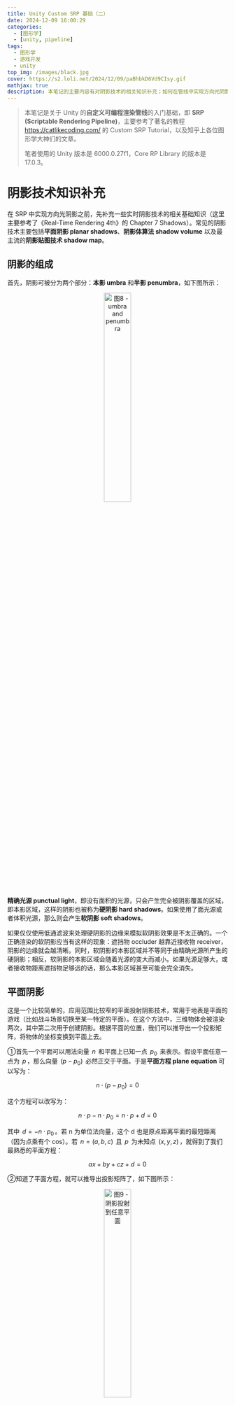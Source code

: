 ```yaml
---
title: Unity Custom SRP 基础（二）
date: 2024-12-09 16:00:29
categories: 
  - [图形学]
  - [unity, pipeline]
tags:
  - 图形学
  - 游戏开发
  - unity
top_img: /images/black.jpg
cover: https://s2.loli.net/2024/12/09/paBhbkD6Vd9CIsy.gif
mathjax: true
description: 本笔记的主要内容有对阴影技术的相关知识补充；如何在管线中实现方向光阴影，特别是级联阴影的实现；如何优化阴影质量，主要包括 Shadow Bias 处理自阴影以及 PCF 实现软阴影。本文不包括 PCSS 的实现。
---
```


> 本笔记是关于 Unity 的**自定义可编程渲染管线**的入门基础，即 **SRP (Scriptable Rendering Pipeline)**，主要参考了著名的教程 https://catlikecoding.com/ 的 Custom SRP Tutorial，以及知乎上各位图形学大神们的文章。  
>    
> 笔者使用的 Unity 版本是 6000.0.27f1，Core RP Library 的版本是 17.0.3。

# 阴影技术知识补充
在 SRP 中实现方向光阴影之前，先补充一些实时阴影技术的相关基础知识（这里主要参考了《Real-Time Rendering 4th》的 Chapter 7 Shadows）。常见的阴影技术主要包括**平面阴影 planar shadows**、**阴影体算法 shadow volume** 以及最主流的**阴影贴图技术 shadow map**。

## 阴影的组成
首先，阴影可被分为两个部分：**本影 umbra** 和**半影 penumbra**，如下图所示：  

<div  align="center">  
<img src="https://s2.loli.net/2024/12/16/zhkS4t928eCTGlY.jpg" width = "35%" height = "35%" alt="图8 - umbra and penumbra"/>
</div>

**精确光源 punctual light**，即没有面积的光源，只会产生完全被阴影覆盖的区域，即本影区域，这样的阴影也被称为**硬阴影 hard shadows**。如果使用了面光源或者体积光源，那么则会产生**软阴影 soft shadows**。

如果仅仅使用低通滤波来处理硬阴影的边缘来模拟软阴影效果是不太正确的。⼀个正确渲染的软阴影应当有这样的现象：遮挡物 occluder 越靠近接收物 receiver，阴影的边缘就会越清晰。同时，软阴影的本影区域并不等同于由精确光源所产生的硬阴影；相反，软阴影的本影区域会随着光源的变大而减小。如果光源足够大，或者接收物距离遮挡物足够远的话，那么本影区域甚⾄可能会完全消失。

## 平面阴影
这是一个比较简单的，应用范围比较窄的平面投射阴影技术，常用于地表是平面的游戏（比如战斗场景切换至某一特定的平面）。在这个方法中，三维物体会被渲染两次，其中第二次用于创建阴影。根据平面的位置，我们可以推导出一个投影矩阵，将物体的坐标变换到平面上去。

①首先一个平面可以用法向量 $\,n\,$ 和平面上已知一点 $\,p_0\,$ 来表示。假设平面任意一点为 $\,p\,$，那么向量 $\,(p - p_0)\,$ 必然正交于平面。于是**平面方程 plane equation** 可以写为：  

$$ n \cdot (p - p_0) = 0 $$

这个方程可以改写为：  

$$ n \cdot p - n \cdot p_0 = n \cdot p + d = 0 $$

其中 $\,d = -n \cdot p_0\,$。若 n 为单位法向量，这个 d 也是原点距离平面的最短距离（因为点乘有个 cos）。若 $\,n = (a, b, c)\,$ 且 $\,p\,$ 为未知点 $\,(x, y, z)\,$，就得到了我们最熟悉的平面方程：  

$$ ax + by + cz + d = 0 $$

②知道了平面方程，就可以推导出投影矩阵了，如下图所示：  

<div  align="center">  
<img src="https://s2.loli.net/2024/12/16/d4i86AsMTcrX2US.png" width = "35%" height = "35%" alt="图9 - 阴影投射到任意平面"/>
</div>

物体的任意一点 v 我们是知道的，那么 p 就等于（推导过程就不放了）：  

$$ p = l - \cfrac {d + n \cdot l} {n \cdot (v - l)}(v - l) $$

而上述方程可以转换为投影矩阵 M，满足 $\,Mv = p\,$：  

$$ M = \begin{bmatrix} n \cdot l + d - l_xn_x & -l_xn_y & -l_xn_z & -l_xd \\ -l_yn_x & n \cdot l + d - l_yn_y & -l_yn_z & -l_yd \\ -l_zn_x & -l_zn_y & n \cdot l + d - l_zn_z & -l_zd \\ -n_x & -n_y & -n_z & n \cdot l \end{bmatrix} $$

③我们只要将这个矩阵应用到要在平面上投射阴影的物体上，然后再将投影后的物体（即阴影）渲染为深色，并且不接收光照即可。

但是在实践中，阴影可能会被渲染到平面的下面去，简单的解决方案则是对投影平面或者阴影进行偏移。另一种方法则是，先绘制投影平面，然后在关闭 z-buffer 的情况下，再去绘制阴影，最后再渲染投射阴影的物体。如果接受阴影的平面是一个有限的矩形，则阴影有可能会绘制到区域外面，此时可能需要通过 stencil buffer 标记出需要接受阴影的部分作为遮罩，这样就可以只让阴影产生在需要产生的平面上。

当然，也可以将阴影渲染到⼀个纹理中，然后再将其应用到平面上，这个纹理其实是⼀种**光照贴图 light map**。对这个纹理使用卷积（即滤波），可以对硬阴影进行模糊来模拟软阴影效果。我们甚至可以在面光源表面上进行采样，将每个采样点作为⼀个精确光源，并各自渲染一张纹理，将所有的这些图像相加并取平均值，便可以生成地面的阴影纹理，这种方法可以用于获取 ground-truth 图像，以便对其他更快算法的质量进行测试对比。

## 阴影体算法
Shadow Volume 这个方法我就大致提一下，其在实际应用中非常少见。它需要利用 stencil buffer 来进行实现。假设从光源沿着模型边缘拉伸至无限远处，在模型下方的部分称为 shadow volume。可以说，位于 shadow volume 内部的物体，在渲染时具有阴影，在 shadow volume 外部的物体，在渲染时没有阴影，如下图：  

<div  align="center">  
<img src="https://s2.loli.net/2024/12/16/1CZi25wOozsSUrx.jpg" width = "40%" height = "40%" alt="图10 - Shadow Volume"/>
</div>

假设从视点观察场景，从视点发出射线到与场景物体相交的过程中，每当射线穿过了 shadow volume 的正面（即面向观察者的一面）时，我们就让计数器加 1；也就是说，每当射线进入阴影区域时，计数器就会增加。每当光线穿过 shadow volume 的背面时，我们便将相同的计数器减 1，这代表了光线从阴影区域中射出。我们会一直持续这个过程，增加或者减少计数器的值，直到光线击中了场景中的物体。此时，如果计数器大于 0，则说明该像素位于阴影中；如果计数器为 0，则说明该像素位于阴影之外。

具体实现方法比较麻烦，需要生成 shadow volume 的几何体，利用两个 pass 分别绘制 shadow volume 几何体的正面和背面，最后再渲染整个场景。就不在这里详细地阐述了，想了解可以查询 z-pass、z-fail 算法。

## 阴影贴图
### 实现原理
这个就是在[《Unity Shader入门精要》读书笔记（三）](https://ybniaobu.github.io/2023/11/22/2023-11-22-UnityShader3/) 的第八章的 Unity 的阴影小节中提到的 Shadow Map 技术，也是之后自定义 SRP 中要实现的方法，那里主要介绍的是如何写 Shader，故介绍得比较简单。Shadow Map 的实现方法里面也提到过，分为两步：  
**①**从光源出发，构造出光源空间，渲染整个场景，将产生阴影的物体的深度写入到 z-buffer 中，就可以得到代表了最靠近光源的物体深度值的**阴影贴图 shadow map**。  
**②**然后在渲染时，我们根据渲染物体的世界坐标，变换到上一阶段的光源空间坐标，得到光源空间深度，再计算出该点在 shadow map 中的 uv 坐标，采样得到深度值并进行比较，如果在光源空间的深度比 shadow map 中的深度要大，就说明该点处在阴影中，否则就说明不在阴影中。

<div  align="center">  
<img src="https://s2.loli.net/2024/12/16/Q6oJmnNrptLfW2k.jpg" width = "50%" height = "50%" alt="图11 - 存储在纹素 a 处深度值大于点 Va 到光源的深度，因此点 Va 会被照亮；点 Vb 相对于光源的深度要大于存储在纹素 b 处的深度值，因此点 Vb 位于阴影中。"/>
</div>

对于聚光灯而言，其有个天然的**光照视锥体 light frustrum**，故使用透视投影渲染阴影贴图，位于视锥体之外的物体都不会被照亮。但对于方向光（平行光）来说，这个光源的视野无限大，要使用正交投影来渲染阴影贴图，我们需要保证其能够看到场景中的所有物体，即光照视锥体至少要包含整个摄像机视锥体。在实践中，对于方向光会有多个不同等级或不同绘制面积的摄像机，以此实现基于距离的阴影等级划分，从而提高阴影的质量，即**级联阴影 cascade shadow maps，CSM**（后面也会介绍）。如果是点光源，为了能保存各个方向的深度值，一般需要使用 cubemap，其核心问题在于避免在每个面的贴图接缝处出现瑕疵。

### Shadow acne
阴影贴图的阴影质量取决于阴影贴图的分辨率以及 zbuffer 的数值精度。在采样阴影贴图时，一个纹素代表着一个小范围区域的深度，从而导致一种交替黑线样式的锯齿问题。这个现象称为**自阴影走样 self-shadow aliasing** 或者**阴影痤疮 shadow acne**，如下图所示：  

<div  align="center">  
<img src="https://s2.loli.net/2024/12/17/efnDVCU5Qo7YjcI.jpg" width = "30%" height = "30%" alt="图12 - shadow acne"/>
</div>

产生这个现象的原因是，阴影贴图受限于分辨率，一定范围内不同的点可能会从阴影贴图采样得到同一个值。比如下图中，每个斜坡代表阴影贴图一个单独的纹理像素。可以看到，一个小范围的特定区域都可能采样得到同一个深度值，而这个特定区域的深度一部分比采样得到的深度大，一部分比采样得到的深度小，从而导致了图片中的条纹样式。

<div  align="center">  
<img src="https://s2.loli.net/2024/12/17/GrFIpwYK4Z7OT6M.png" width = "50%" height = "50%" alt="图13 - shadow acne 的原因"/>
</div>

常见的解决这个问题的方法是**阴影偏移 shadow bias**，又分为**深度偏移 Constant bias/Depth bias**、**斜率偏移 Slope bias/Slope scaled depth bias**、**法线偏移 Normal bias**：  

<div  align="center">  
<img src="https://s2.loli.net/2024/12/17/aCWD5EG27FoyqzT.png" width = "50%" height = "50%" alt="图14 - shadow bias"/>
</div> 

***①Constant bias/Depth bias***  
这个方法就是将阴影贴图的深度添加一个常量（增加深度就是沿着光照方向增加距离），故称为 Constant bias 或 Depth bias。这个方法比较简单，但是仍然可能会在斜平面上产生问题。斜面角度较大，固定的偏移值就越容易产生问题，如下图所示：  

<div  align="center">  
<img src="https://s2.loli.net/2024/12/17/KmPMsCqFYgRB1pH.jpg" width = "55%" height = "55%" alt="图15 - 图中的灰色的竖线代表阴影贴图的像素中心。左图中，如果没有添加偏移，那么蓝色和橙色样本将会被错误地认为处于阴影中，因为与对应的阴影贴图深度相比，它们距离光源更远。中图使用了 Depth bias，但是此时蓝色样本仍然会被认为处于阴影中，因为斜率高需要的偏移量更大。右图中，在构建阴影贴图的时候，会根据斜率，对其偏移量进行修正，即 Slope scaled depth bias。"/>
</div> 

***②Slope bias/Slope scaled depth bias***  
如上所说，表面相对于光源的倾斜角度越大，所需要的偏移量也就越大，所以我们可以将偏移量修正为与光源方向和表面法线之间夹角的正切值 $\,tan \theta\,$（即斜率）成正比，公式如下。但是有个问题就是，当表面和光源呈掠射夹角（90°）时，正切值接近于无限大，故需要为偏移值设置一个最大值。

$$ offset = \cfrac {frustrumSize} {shadowmapSize} * tan(\theta) * Slope\,\,bias $$

frustrumSize 是光源视锥体的大小，其除以 shadowmapSize 就是阴影贴图的一个纹素在世界空间的大小，通常情况下，需要半个纹素的偏移，故可以将 Slope bias 设置为 0.5。

***③Normal bias***  
顾名思义，就是将阴影投射体沿着物体表面的法线偏移，移动的距离与光源方向和表面法线之间夹角的正弦值 $\,sin \theta\,$ 成正比，公式如下。这个操作不仅改变了样本的深度值，还改变了它在阴影贴图上的 uv 值。

$$ offset = \cfrac {frustrumSize} {shadowmapSize} * sin(\theta) * Normal\,\,bias $$

> Unity 的 HDRP 中使用了 Normal bias + Slope scaled depth bias 的设置，UE5 使用了 Constant bias + Slope scaled depth bias。

当然，我们的 bias 值也不能设置得过大，否则会出现的**漏光 light leak** 或者 **Peter Panning** 问题，即物体看起来像是悬浮在表⾯上方一样。

Depth bias 和 Slope scaled depth bias 可以通过硬件实现也可以通过软件实现，比如在 DirectX 中可以在合并输出阶段设置这两个参数以及 DepthBiasClamp（允许的最大深度偏移量），计算过程如下：  

$$ Bias = (float)DepthBias * r + SlopeScaledDepthBias * MaxDepthSlope $$

其中 r 跟深度缓冲区位数有关，比如 24 位，r = 1 / 2^24。

至于 Normal bias 就只能通过软件实现了。添加 bias 可以在生成 shadow map 阶段完成，也可以在阴影计算阶段。生成 shadow map 时，可以在 vertex shader 中通过反向添加 bias 的方式来偏移计算处的 shadow map 深度值，这样在采样阴影时，就无需考虑计算偏移的问题。

### Shadow aliasing
**阴影走样 Shadow aliasing** 泛指阴影贴图中的纹素覆盖大量像素，从而导致的块状阴影问题，如下图所示：  

<div  align="center">  
<img src="https://s2.loli.net/2024/12/17/FkchHlBNsbTE3i8.jpg" width = "30%" height = "30%" alt="图16 - 阴影走样"/>
</div> 

提高阴影贴图的分辨率可以减少块状阴影的出现，但是需要额外的内存开销。其他解决方案有如下一些技术：  

#### 透视变形 perspective warping
这些算法，通过修改光照空间的投影矩阵，试图将光源的采样率与相机的采样率进行更好地匹配，包括透视阴影贴图 perspective shadow map，PSM、梯形阴影贴图 trapezoidal shadow maps，TSM 和光源空间透视阴影贴图 light space perspective shadow map，LiSPSM。这类技术被统称为**透视变形 perspective warping** 方法。这些矩阵扭曲 matrix-warping 算法的一个优点就是，除了对光源的投影矩阵进行修改之外，不需要进行其他额外的工作。

这类方式虽然使用起来简单，但是有很多无法处理的特殊情况，比如观察方向和光照方向完全相同时，这类方式就完全无法发挥作用。而且在摄影机移动时，这种方式非常的不稳定。由于这类方法的应用较少，就不在这里深入讲解相关的原理和实现。

#### 级联阴影 cascade shadow
**级联阴影贴图 cascade shadow maps，CSM** 是目前最常见的提高阴影贴图精度的手段。其实现思想是：将视锥体划分成若干个区域，对于每个划分后的视锥体区域，光源都可以生成一个包裹该区域的视锥体，各自生成一个阴影贴图，并用纹理图集 texture atlas 或纹理数组 texture array 将不同区域的阴影贴图打包成一个较大的纹理对象。

> 随着 **Virtual Texture** 技术的推广，Virtual Shadow Map 技术很有可能是未来的主流方向，建议去额外了解。

<div  align="center">  
<img src="https://s2.loli.net/2024/12/17/SzYQgKfjGr2Edoa.jpg" width = "35%" height = "35%" alt="图17 - CSM"/>
</div> 

在不同的阴影贴图之间划分深度的范围的任务，被称为 **z 划分（z-partitioning）**，其中一种方法是使用对数划分方法，从理论上来说是最佳方案，即满足：  

$$ r = \sqrt[c] {\cfrac{f}{n}} $$

其中 $\,n\,$ 是整个场景视锥体的近裁剪平面，$\,f\,$ 是整个场景视锥体的远裁剪平面；$\,c\,$ 是阴影贴图的数量，$\,r\,$ 是最终生成的比例。比如取 $\,n = 1, f = 1000, c = 3\,$，这样划分出来的三级 CSM 就是 1-10，10-100， 100-1000。但是如果我们这样来划分，最近处 1-10 这个范围的 CSM 划分，物体太少，反而会导致 shadowmap 空间的浪费。因此在实践中，常常会结合对数划分和其他划分手段来使用，或者直接由用户手动设置相应的比例值。

在使用 CSM 时，为了进一步提高算法的效率和质量，可以降低远处 CSM 的更新频率，位于较远处的阴影不需要每帧都进行更新，或者对于静态物体的阴影贴图在帧与帧之间重复使用。比如在原神中，共有八级的 CSM，前四级是每帧都更新的，后四级采用轮流更新的方式，这样相当于每帧更新 5 个等级的 CSM。

#### PCF
对阴影贴图进行简单的扩展就可以获得质量不错的伪软阴影效果，还有抗锯齿的功能。比如**百分比接近滤波 Percentage-Closer Filtering，PCF** 技术，其原理就是在对阴影贴图采样时，检索 4 个最近的样本，先将它们与表面深度进行比较，然后在对比较的结果 0 或 1 进行插值，这种过滤的结果会产生人为的软阴影。

现在的图形 API 都直接提供周围四点采样的加权 PCF 深度测试，比如 DirectX 的 `SampleCmpLevelZero` 且采样器选择 Linear 的过滤器。但是硬件的实现只采样 2 × 2 的像素点，仍然不够解决锯齿问题，此时可以再使用软件的实现将采样点范围扩大并增加采样点的个数，一种常见的解决方案是使用一个预先计算好的**泊松分布 Poisson distribution** 来对区域进行采样。为了使结果进一步平滑，还可以对采样点位置进行旋转，这样每两个相邻的像素点，采样的模式都是不同的，可以有效地平滑半影区域。  

<div  align="center">  
<img src="https://s2.loli.net/2024/12/18/1CrZqidpjaoPYUv.png" width = "50%" height = "50%" alt="图18 - 左图展示了 4 × 4 最近邻采样的 PCF 结果；圆盘中展示的是包含了 12 个点的泊松分布，使用这个分布对阴影贴图进行采样，获得第二张图。在第三张图中，采样模式围绕中心进行逐像素的随机旋转。"/>
</div>

PCF 会有如下几个问题：①自阴影问题（阴影痤疮）和漏光问题（Peter Panning）在 PCF 中会变得更加糟糕，需要手动调整各种偏移量；②由于每个采样区域的宽度保持不变，因此阴影会表现出均匀柔和的外观，即所有阴影区域都具有相同的半影宽度。它在某些情况下是可以接受的，但是在遮挡物和接收物相接触的地方，会表现得不太合理。

#### PCSS
**百分比接近软阴影 percentage-closer soft shadow，PCSS**，是目前比较主流的实时软阴影技术。本质上是 PCF 的扩展，PCF 的阴影区域具有相同的半影宽度，而 PCSS 试图通过计算阴影到遮挡物和光源距离，来决定采样区域的宽度，从而达到可变宽度的软阴影效果，其方程如下：  

$$ w_{Penumbra} = w_{Light} \cfrac {d_r - d_o} {d_o} $$

这个公式其实就是相似三角形，$\,d_r\,$ 是接受物到光源的距离，$\,d_o\,$ 是遮挡物到光源的平均距离，$\,w_{Light}\,$ 是光源的长度，$\,w_{Penumbra}\,$ 是半影的宽度。计算出采样区域的宽度后，根据它来动态调整采样的数量和滤波核的大小。PCSS 本身解决的问题是使用点光源模拟面光源的效果，因为本身点光源只会产生硬阴影，而使用面光源来生成 Shadow Map 存在着诸多困难。因此这里光源的宽度其实取决于渲染时假想的面光源宽度。

#### 过滤阴影贴图
这类方法都是对阴影贴图进行预过滤来得到软阴影效果。常见的有如下几种技术：**方差阴影贴图 variance shadow map，VSM**、**卷积阴影贴图 convolution shadow map，CSM**、**指数阴影贴图 Exponential Shadow Map，ESM**。对这些技术有兴趣可以看看这篇文章： https://developer.download.nvidia.com/presentations/2008/GDC/GDC08_SoftShadowMapping.pdf 。

这些技术的具体实现逻辑就不在这里阐述了。总之，对阴影贴图进行过滤可以被认为是一种廉价形式的 PCF，它只需要很少的样本。与 PCF 一样，这样产生的阴影具有恒定的半影宽度。这些滤波方法还可以与 PCSS 一起使用，从而提供可变宽度的半影效果。

#### Contact shadow
**接触阴影 Contact shadow** 主要是阴影贴图的一个补充，它是一个屏幕空间技术，contact shadow 会 raymarching 采样 depth buffer 一段很小的距离，来补充阴影效果。接触阴影也可以缓解 bias 导致的物体底部漏光问题。

另外一个使用场景是配合视差贴图，使用视差贴图时，阴影贴图没法精确地计算出相应的偏移值，使用 contact shadow 能补充地面的遮挡关系。

### 屏幕空间阴影贴图
屏幕空间阴影的实现是延迟渲染里面阴影的常见实现方法。延迟渲染中的光照计算绝大部分都是在屏幕空间里进行的，同样也包括阴影，实现主要有这么几个步骤：  
①首先得到从当前摄像机处观察到的深度纹理，在延迟渲染里这张深度图本来就有；  
②然后再从光源出发得到从该光源处观察到的深度纹理，也被称为这个光源的阴影贴图；  
③然后在屏幕空间做一次阴影收集计算 Shadows Collector，这次计算会得到一张屏幕空间阴影纹理。这个过程概括来说就是把每一个像素根据它在摄像机深度纹理中的深度值得到世界空间坐标，再把它的坐标从世界空间转换到光源空间中，和光源的阴影贴图里面的深度值对比，如果大于，那么就说明光源无法照到，在阴影内；  
④最后，在正常渲染物体为它计算阴影的时候，只需要按照当前处理的 fragment 在屏幕空间中的位置对屏幕空间阴影图采样就可以了。

# 方向光阴影
这里只实现方向光（平行光）的阴影，点光灯和聚光灯在后面的章节。

## 阴影贴图设置
教程中使用 texture atlas 来实现 cascade shadow（我会在之后自己的实现中会改为 texture array），就是将一张贴图分为多个 tiles，如下图所示（假设 4 个平行光以及 4 级联级阴影）：  

<div  align="center">  
<img src="https://s2.loli.net/2024/12/18/2aSADU1GTNnC9yR.png" width = "35%" height = "35%" alt="图19 - Shadow atlas"/>
</div> 

所以我们要先在 RenderPipelineAsset 中提供相关参数，让我们可以更改阴影贴图的相关设置（阴影质量相关参数在后面的小节里）。这些参数有：最大阴影距离、Shadow atlas 的分辨率、联级阴影的级数以及每级的比例、阴影的淡出、联级阴影的淡出。

``` C#
public enum TextureSize 
{
    _256 = 256, _512 = 512, _1024 = 1024,
    _2048 = 2048, _4096 = 4096, _8192 = 8192
}

[Min(0.0f)] public float maxShadowDistance = 100.0f;
public TextureSize directionalShadowAtlas = TextureSize._1024;
[Range(1, 4)] public int cascadeCount = 4;
[Range(0f, 1f)] public float spiltRatio1 = 0.1f, spiltRatio2 = 0.25f, spiltRatio3 = 0.5f;
[Range(0.001f, 1f)] public float distanceFade = 0.1f;
[Range(0.001f, 1f)] public float cascadeFade = 0.1f;
```

因为方向光是正交投影，理论上可以看到场景内的所有东西，所以我们需要给它个最大阴影距离来确定正交投影矩阵的大小。而联级阴影的级数就是对最大阴影距离的划分来确定各级的正交投影矩阵。阴影的距离淡出和联级阴影淡出是为了防止阴影在最大阴影距离的时候突然消失而感到突兀。

有了最大阴影距离，我们需要将这个参数传递给 `ScriptableCullingParameters`，以便让 `ScriptableRenderContext.Cull()` 执行剔除操作，如下：  

``` C#
if (!camera.TryGetCullingParameters(out ScriptableCullingParameters cullingParameters)) return;
cullingParameters.shadowDistance = Mathf.Min(m_Asset.maxShadowDistance, camera.farClipPlane);
m_Data.cullingResults = m_Data.context.Cull(ref cullingParameters);
```

因为阴影若超过远裁切平面的范围不管怎么样都看不到，故传递进 `maxShadowDistance` 和 `farClipPlane` 的较小值。`ScriptableCullingParameters` 的其他参数建议去官方文档好好看看。

## Cascade Shadow Maps 的实现
### 实现原理
理论上来说，我们要先将摄像头放到方向光源上并计算光源的 view matrix 和 projection matrix，然后在渲染阴影贴图使用光源的 VP 矩阵。渲染完成后，还需要将光源 VP 矩阵传递给 Shader，以便将像素转换至光源空间中，并在阴影贴图采样做对比。但是现在阴影贴图被分为了多个块，采样点需要更改，所以我们需要对光源 VP 矩阵进行修改。

我们可以通过 Unity 的一个黑盒 API `CullingResults.ComputeDirectionalShadowMatricesAndCullingPrimitives()` 计算出来光源的 VP 矩阵，假设它为 $\,m\,$。世界空间像素经过光源空间的 VP 矩阵，得到的是裁切空间的坐标，且 x、y、z 分量范围都是 [-1, 1]，不需要透视除法，因为是正交投影。首先我们要先将裁切空间的坐标，转换至屏幕空间的坐标（阴影贴图的 uv 坐标）以便采样，就是将 x、y、z 值从 [-1, 1] 映射至 [0, 1]，即先乘 0.5 再加上 0.5，本质上就是个缩放加平移矩阵：  

$$ \begin{bmatrix} 1 & 0 & 0 & 0.5 \\ 0 & 1 & 0 & 0.5 \\ 0 & 0 & 1 & 0.5 \\ 0 & 0 & 0 & 1 \end{bmatrix} \begin{bmatrix} 0.5 & 0 & 0 & 0 \\ 0 & 0.5 & 0 & 0 \\ 0 & 0 & 0.5 & 0 \\ 0 & 0 & 0 & 1 \end{bmatrix} \begin{bmatrix} m_{00} & m_{01} & m_{02} & m_{03} \\ m_{10} & m_{11} & m_{12} & m_{13} \\ m_{20} & m_{21} & m_{22} & m_{23} \\ m_{30} & m_{31} & m_{32} & m_{33} \end{bmatrix} = \begin{bmatrix} 0.5m_{00} + 0.5m_{30} & 0.5m_{01} + 0.5m_{31} & 0.5m_{02} + 0.5m_{32} & 0.5m_{03} + 0.5m_{33} \\ 0.5m_{10} + 0.5m_{30} & 0.5m_{11} + 0.5m_{31} & 0.5m_{12} + 0.5m_{32} & 0.5m_{13} + 0.5m_{33} \\ 0.5m_{20} + 0.5m_{30} & 0.5m_{21} + 0.5m_{31} & 0.5m_{22} + 0.5m_{32} & 0.5m_{23} + 0.5m_{33} \\ m_{30} & m_{31} & m_{32} & m_{33} \end{bmatrix} $$  

我们可以弄一个 Utility 的静态类，专门存储这类函数：  

``` C#
public static Matrix4x4 GetWorldToDirLightScreenMatrix(Matrix4x4 vp)
{
    if (SystemInfo.usesReversedZBuffer)
    {
        vp.m20 = -vp.m20;
        vp.m21 = -vp.m21;
        vp.m22 = -vp.m22;
        vp.m23 = -vp.m23;
    }
    
    vp.m00 = 0.5f * (vp.m00 + vp.m30);
    vp.m01 = 0.5f * (vp.m01 + vp.m31);
    vp.m02 = 0.5f * (vp.m02 + vp.m32);
    vp.m03 = 0.5f * (vp.m03 + vp.m33);
    vp.m10 = 0.5f * (vp.m10 + vp.m30);
    vp.m11 = 0.5f * (vp.m11 + vp.m31);
    vp.m12 = 0.5f * (vp.m12 + vp.m32);
    vp.m13 = 0.5f * (vp.m13 + vp.m33);
    vp.m20 = 0.5f * (vp.m20 + vp.m30);
    vp.m21 = 0.5f * (vp.m21 + vp.m31);
    vp.m22 = 0.5f * (vp.m22 + vp.m32);
    vp.m23 = 0.5f * (vp.m23 + vp.m33);
    
    return vp;
}
```

需要注意的是，要判断一下是否开启了 Reversed-Z，若开启了需要翻转一下 vp 矩阵的第三列。接下来就是对阴影贴图进行切分，本质上还是进行了一次缩放和平移，我们只对 x、y 值进行缩放和平移，不能改变 z 值，因为不能改变深度：  

$$ \begin{bmatrix} scale & 0 & 0 & offset \\ 0 & scale & 0 & offset \\ 0 & 0 & 1 & 0\\ 0 & 0 & 0 & 1 \end{bmatrix} \begin{bmatrix} m_{00} & m_{01} & m_{02} & m_{03} \\ m_{10} & m_{11} & m_{12} & m_{13} \\ m_{20} & m_{21} & m_{22} & m_{23} \\ m_{30} & m_{31} & m_{32} & m_{33} \end{bmatrix} = \begin{bmatrix} scale \times m_{00} + offset \times m_{30} & \cdots & \cdots & scale \times m_{03} + offset \times m_{33} \\ scale \times m_{10} + offset \times m_{30} & \cdots & \cdots & scale \times m_{13} + offset \times m_{33} \\ m_{20} & m_{21} & m_{22} & m_{23} \\ m_{30} & m_{31} & m_{32} & m_{33} \end{bmatrix} $$

写成函数如下：  

``` C#
public static Matrix4x4 GetWorldToTiledDirLightScreenMatrix(Matrix4x4 vp, Vector2 offset, float scale = 1.0f)
{
    Matrix4x4 vps = GetWorldToDirLightScreenMatrix(vp);
    
    vps.m00 = vps.m00 * scale + offset.x * vps.m30;
    vps.m01 = vps.m01 * scale + offset.x * vps.m31;
    vps.m02 = vps.m02 * scale + offset.x * vps.m32;
    vps.m03 = vps.m03 * scale + offset.x * vps.m33;
    vps.m10 = vps.m10 * scale + offset.y * vps.m30;
    vps.m11 = vps.m11 * scale + offset.y * vps.m31;
    vps.m12 = vps.m12 * scale + offset.y * vps.m32;
    vps.m13 = vps.m13 * scale + offset.y * vps.m33;
    
    return vps;
}
```

我们可以计算阴影贴图的各个 tile 的变换矩阵后。接下来就是我们如何切分阴影贴图，并传递相关数据给 Shader ，以便采样 Shadow Atlas，毕竟我们要传递多个矩阵。

### CPU 中具体实现
首先要设定需要有多少个方向光能投射阴影，教程里假设最大方向光数量跟最大能投射阴影的方向光数量是一致的，即 4 个方向光都能投射阴影。再加上最多 4 个联级阴影级数，最大一共 16 个 tiles。故我们需要以下额外的参数以便传递给 Shader：  

``` C#
private const int m_MaxCascadeCount = 4;

private static int m_DirLightShadowDataId = Shader.PropertyToID("_DirectionalLightShadowData");
private static int m_DirShadowMapID = Shader.PropertyToID("_DirectionalShadowMap");
private static int m_DirShadowMatricesID = Shader.PropertyToID("_DirectionalShadowMatrices");
private static int m_CascadeCountID = Shader.PropertyToID("_CascadeCount");
private static int m_CascadeCullingSpheresID = Shader.PropertyToID("_CascadeCullingSpheres");
private static int m_ShadowDistanceFadeID = Shader.PropertyToID("_ShadowDistanceFade");

private Vector4[] m_DirLightShadowData = new Vector4[m_MaxDirLightCount];
private Matrix4x4[] m_DirShadowMatrices = new Matrix4x4[m_MaxDirLightCount * m_MaxCascadeCount];
private Vector4[] m_CascadeCullingSpheres = new Vector4[m_MaxCascadeCount];

struct ShadowingDirLight
{
    public int visibleLightIndex;                   
}
private int m_ShadowingDirLightCount;     
private ShadowingDirLight[] m_ShadowingDirLights = new ShadowingDirLight[m_MaxDirLightCount];
```

参数说明：  
①`m_MaxCascadeCount` 即最大级联阴影级数；   
②`_DirectionalLightShadowData` 是个向量数组，记录的是每盏方向光的一些阴影信息，x 记录该盏方向光的阴影强度，y 记录的是它在阴影贴图的 tiles 起始序号，比如说它是第二盏方向光，设定阴影联级级数为 4，那么它的起始位置为 4。zw 暂时没有信息，在阴影质量小节会添加；  
③`_DirectionalShadowMatrices` 就是上面提到的修改过的光源 VP 矩阵，一共最多可能要传递 16 个矩阵，一个 tile 一个矩阵；  
④`_CascadeCount` 指我们在 Asset 设置的阴影联级级数，和最大级联阴影级数不是一个数字，最大永远是 4；  
⑤`_CascadeCullingSpheres` 存放的是每个阴影联级级数的剔除球的中心位置（x、y、z）以及半径（w）。剔除球是 Unity 用来决定每个级数的具体覆盖范围的，也是用来决定采样哪个 tile 的依据，故需要传递至 Shader。之后也会提到；  
⑥`_ShadowDistanceFade` 的 x 存放最大阴影距离的倒数，y 存放 distanceFade 的倒数，z 存放 cascadeFade 的一个方程式结果，w 暂时没有信息；  
⑦`m_ShadowingDirLightCount` 是用来记录有多少方向光投射阴影，在场景中可能有 3 盏方向光，但只有 2 盏投射阴影。而 `ShadowingDirLight` 则是记录每盏投射阴影的方向光的一些信息的，包含它在所有可见光中的序号，方便我们索引到方向光的某些参数。其他信息在阴影质量小节会添加。

***一、首先记录并传递 `_DirectionalLightShadowData`***  
我们可以在方向光章节的 `SetupDirectionalLights()` 函数中做这件事情，上个章节遍历了所有可见光 visibleLights，当可见光为方向光时，记录下来方向光的方向和颜色，然后传递给 Shader。我们同样在遍历可见光的循环内，判断可见光为方向光后，判断可见方向光是否开启了阴影、阴影强度是否不为 0、以及可见光是否能影响到开启了阴影投射的物体。若是，则认为它是投影阴影的方向光 ShadowingDirLight，并记录下它的可见光序号。同时在 m_DirLightShadowData 中，记录它的阴影强度和 tiles 起始序号，如下：  

``` C#
private void SetupDirectionalLights(YRenderPipelineAsset asset, ref PipelinePerFrameData data)
{
    ...
    m_ShadowingDirLightCount = 0;
    for (int i = 0; i < visibleLights.Length; i++)
    {
        ...
        if (visibleLight.lightType == LightType.Directional)
        {
            if (visibleLight.light.shadows != LightShadows.None 
                && visibleLight.light.shadowStrength > 0f
                && data.cullingResults.GetShadowCasterBounds(i, out Bounds outBounds))
            {
                m_ShadowingDirLights[m_ShadowingDirLightCount] = new ShadowingDirLight 
                {
                    visibleLightIndex = i
                };
                
                m_DirLightShadowData[m_DirLightCount] = new Vector2(visibleLight.light.shadowStrength, 
                    asset.cascadeCount * m_ShadowingDirLightCount);
                m_ShadowingDirLightCount++;
            }
            else
            {
                m_DirLightShadowData[m_DirLightCount] = Vector2.zero;
            }
                
            ...
        }
    }
    
    ...
    data.buffer.SetGlobalVectorArray(m_DirLightShadowDataId, m_DirLightShadowData);
}
```

`CullingResults.GetShadowCasterBounds()` API 判断光源是否影响到了开启了阴影投射的物体，它的输出参数返回包含了所有阴影投射的物体的 AABB 包围盒，我们用不到这个参数。`m_DirLightShadowData` 里的数据根据方向光的序号保存的，所以在 Shader 里使用时也要根据方向光的序号获取。当方向光没开启阴影等，`m_DirLightShadowData` 对应的数据都为 0。

***二、创建 Shadow Atlas：`_DirectionalShadowMap`***  
我们要新写一个 `RenderToDirShadowMap` 函数，并在 RenderPipeline 脚本的 `Render()` 方法中调用它。在这个函数中我们要先调用 `CommandBuffer.GetTemporaryRT()` 创建一个临时的 render texture 用于渲染出阴影贴图，然后把它设置为 RenderTarget，设置好后，别忘了 ClearRenderTarget：  

``` C#
private void RenderToDirShadowMap(YRenderPipelineAsset asset, ref PipelinePerFrameData data)
{
    if (m_ShadowingDirLightCount > 0)
    {
        data.buffer.GetTemporaryRT(m_DirShadowMapID, 
            asset.directionalShadowAtlas, asset.directionalShadowAtlas, 
            32, FilterMode.Bilinear, RenderTextureFormat.Shadowmap);
        
        data.buffer.SetRenderTarget(
            new RenderTargetIdentifier(m_DirShadowMapID),
            RenderBufferLoadAction.DontCare, RenderBufferStoreAction.Store
        );
    
        data.buffer.ClearRenderTarget(true, false, Color.clear);
    }
    else
    {
        //这部分可以不要
        data.buffer.GetTemporaryRT(m_DirShadowMapID, 
            1, 1, 32, FilterMode.Bilinear, RenderTextureFormat.Shadowmap);
    }
}
```

上述代码中 `CommandBuffer.GetTemporaryRT()` 传入 shader 参数的 ID 后，会将这个临时的 RT 设置为 ID 对应的 shader 全局变量。参数 32 设置的是深度缓冲的位数（比特），可以设置为 0、16、24、32，我们希望阴影贴图的精度高，所以设置为 32 位。Render Texture 的类型可以设置为 `RenderTextureFormat.Shadowmap` 或者 `RenderTextureFormat.Depth`，两者的区别在于 Unity 认为 shadowmap 类型的 Render Texture 只需要比较，不需要获取深度值，因此以 ShadowMap 类型创建的 RT，其采样器会设置为比较采样器（后面会提到），有些显卡可能不支持比较采样器。而且之后做 PCFF 的时候需要获取深度值，所以我认为使用 `RenderTextureFormat.Depth` 会更好一点。还有就是，临时 RT 虽然会在最终执行完所有 CommandBuffer 自动释放，但是最好还是使用 `CommandBuffer.ReleaseTemporaryRT()` 函数手动释放资源。

如果场景中没有投射阴影的方向光，理论上我们可以不生成阴影贴图，但是这样做会导致 WebGL 2.0 出问题，因为 WebGL 2.0 将纹理和采样器绑定到了一起，如果加载了 Shader 但是少了一张贴图，而默认的贴图和阴影采样器并不兼容，所以就会产生错误。为了避免错误，可以设置一个 1 × 1 的阴影贴图。如果不需要支持 WebGL 2.0 可以直接去掉这段代码。

`CommandBuffer.SetRenderTarget()` 中的参数 `RenderBufferLoadAction` 设置的是当 RenderTarget 加载时候的行为，可以选择 Load、Clear、DontCare，我们不在乎 RenderTarget 的初始状态，因为我们之后会立即 ClearRenderTarget，故选择 `RenderBufferLoadAction.DontCare`；而参数 `RenderBufferStoreAction` 因为我们需要保留阴影信息，所以选择 `RenderBufferStoreAction.Store`。至于 `CommandBuffer.ClearRenderTarget()` 清除深度缓冲即可。

***三、渲染至 Shadow Atlas***  
设置好 Render Target 后，我们要创建并提交绘制指令，因为要对多个方向光的每个 cascade 进行绘制，可以通过一个循环来遍历所有投影阴影的方向光进行多次绘制，如下：  

``` C#
data.buffer.ClearRenderTarget(true, false, Color.clear);
                
for (int i = 0; i < m_ShadowingDirLightCount; i++) 
{
    RenderToDirShadowMapTile(asset,ref data, i);
}
```

在 `RenderToDirShadowMapTile()` 这个函数中，我们首先要创建一个 `ShadowDrawingSettings` 的结构体，以便在后面传递给 `ScriptableRenderContext.CreateShadowRendererList()` 方法，之后再利用一个循环遍历设定的阴影联级级数，调用 `CullingResults.ComputeDirectionalShadowMatricesAndCullingPrimitives()` 对每个级数计算对应的光照空间下的 VP 矩阵以及阴影联级对视锥体的一个划分数据 `ShadowSplitData`。之后就是计算并设置绘制区域，传递给 Shader 数据，将计算出来的 VP 矩阵设置好后调用渲染指令 `DrawRendererList`，代码如下：  

``` C#
private void RenderToDirShadowMapTile(YRenderPipelineAsset asset, ref PipelinePerFrameData data, int shadowingDirLightIndex)
{
    ShadowingDirLight shadowingDirLight = m_ShadowingDirLights[shadowingDirLightIndex];
    ShadowDrawingSettings shadowDrawingSettings = 
        new ShadowDrawingSettings(data.cullingResults, shadowingDirLight.visibleLightIndex);
    
    int tilesCount = asset.cascadeCount * m_ShadowingDirLightCount;
    int split = tilesCount <= 1 ? 1 : tilesCount <= 4 ? 2 : 4;
    int tileSize = asset.directionalShadowAtlas / split;
    int cascadeCount = asset.cascadeCount;
    Vector3 ratios = asset.SpiltRatios;
    
    for (int i = 0; i < cascadeCount; i++)
    {
        data.cullingResults.ComputeDirectionalShadowMatricesAndCullingPrimitives(
            shadowingDirLight.visibleLightIndex, i, cascadeCount, ratios, tileSize, 0f,
            out Matrix4x4 viewMatrix, out Matrix4x4 projectionMatrix, out ShadowSplitData splitData);
        shadowDrawingSettings.splitData = splitData;

        if (shadowingDirLightIndex == 0)
        {
            Vector4 cullingSphere = splitData.cullingSphere;
            cullingSphere.w *= cullingSphere.w;
            m_CascadeCullingSpheres[i] = cullingSphere;
        }
        
        int tileIndex = shadowingDirLightIndex * cascadeCount + i;
        Vector2 tileOffset = new Vector2(tileIndex % split, tileIndex / split);
        data.buffer.SetViewport(new Rect(
            tileOffset.x * tileSize, tileOffset.y * tileSize, tileSize, tileSize
        ));

        m_DirShadowMatrices[tileIndex] = ShadowUtility.GetWorldToTiledDirLightScreenMatrix(
            projectionMatrix * viewMatrix, tileOffset / split, 1.0f / split);
        
        data.buffer.SetViewProjectionMatrices(viewMatrix, projectionMatrix);
        RendererList shadowRendererList = data.context.CreateShadowRendererList(ref shadowDrawingSettings);
        data.buffer.DrawRendererList(shadowRendererList);
    }
}
```

①`ShadowDrawingSettings` 描述了使用哪个阴影划分的数据或者设置（splitData）来渲染哪个投射阴影的方向光（visibleLightIndex）。`splitData` 在遍历阴影联级的循环中赋值。这个 `ShadowDrawingSettings.splitData` API 在 Unity 6 中已经被废弃了，虽然仍然可以使用，但 Unity 6 中建议使用 `ScriptableRenderContext.CullShadowCasters()`，之所以换 API 是因为上面的代码阴影剔除（划分）和阴影绘制的工作是在一起的，而新 API 将这两个工作分开进行了。我会在之后自己的实现中修改这部分代码；  
②`tilesCount` 就是 Shadow Atlas 中 tiles 的总数，根据 tiles 的总数判断需要将 Shadow Atlas 划分几次，即 `split`。然后计算出每个 tile 的分辨率 `tileSize`；  
③`CullingResults.ComputeDirectionalShadowMatricesAndCullingPrimitives()` 的主要工作就是对视锥体进行划分，因为方向光是正交投影，它使用多个级数的正交投影的裁切空间立方体对视锥体进行划分，并返回指定级数的裁切空间立方体的相关数据，比如 VP 矩阵，和阴影划分数据 `ShadowSplitData`。这个函数需要的参数我就不详细说明了，具体查看官方文档；  
④我们在 Shader 中通过 `ShadowSplitData` 中的 `cullingSphere` 数据来判断具体采样 Shadow Atlas 的哪个 tile。利用像素点距离球心的距离，跟 cullingSphere.w 球的半径做比较，所以在这里将球的半径平方处理，以减少 Shader 中开平方的性能消耗。`cullingSphere` 就是包含在不同级联阴影级数的裁切空间立方体内的球体，主要目的就是让我们区分采样的范围，如下图；  

<div  align="center">  
<img src="https://s2.loli.net/2024/12/25/8DBFRQ2VIP7AXYJ.png" width = "30%" height = "30%" alt="图20 - Shadow Culling/Split Sphere"/>
</div> 

⑤接下来就是通过 `CommandBuffer.SetViewport()` 来设置每个 tile 在 Shadow Atlas 上的具体渲染区域，`tileIndex` 是每个 tile 的序号，通过序号可以算出每个 tile 的偏移位置，即 `tileOffset`；  
⑥`m_DirShadowMatrices` 就是在实现原理中所说的对矩阵的平移和缩放，调用我们自己写的方法即可；  
⑦最后就是设置渲染矩阵，创建 shadowRendererList 并渲染。这样子经过多次投射阴影方向光的多次 tile 的绘制，就能绘制出整张 Shadow Atlas 了。

渲染指令都处理完毕后，要在 `RenderToDirShadowMap` 函数的最后，传递数据给 Shader:  

``` C#
data.buffer.SetGlobalInt(m_CascadeCountID, asset.cascadeCount);
data.buffer.SetGlobalVectorArray(m_CascadeCullingSpheresID, m_CascadeCullingSpheres);
data.buffer.SetGlobalMatrixArray(m_DirShadowMatricesID, m_DirShadowMatrices);
```

### GPU 中具体实现
***一、ShadowCaster Pass***  
因为 `DrawRendererList(shadowRendererList)` 只会将拥有 ShadowCaster Pass 的物体渲染进阴影贴图，所以我们需要定义这个 pass。在这个 pass 中只需要将深度信息渲染进阴影贴图，所以只需要在顶点着色器做坐标变换即可。像素着色器不用返回任何东西，因为我们不用输出颜色，所以也不需要 SV_TARGET 语义。一个最简单的 ShadowCaster Pass 如下：  

``` C
#ifndef YPIPELINE_SHADOW_CASTER_PASS_INCLUDED
#define YPIPELINE_SHADOW_CASTER_PASS_INCLUDED

#include "../ShaderLibrary/Core/YPipelineCore.hlsl"

struct Attributes 
{
    float4 positionOS   : POSITION;
};

struct Varyings
{
    float4 positionHCS  : SV_POSITION;
};

Varyings ShadowCasterVert(Attributes IN)
{
    Varyings OUT;
    OUT.positionHCS = TransformObjectToHClip(IN.positionOS.xyz);
    return OUT;
}

void ShadowCasterFrag(Varyings input)
{
    
}

#endif
```

同时在 Shader 中要设置其 light mode 为 ShadowCaster：

    Pass
    {
        Tags { "LightMode" = "ShadowCaster" }

        ColorMask 0

        HLSLPROGRAM
        #pragma target 3.5
        
        #pragma vertex ShadowCasterVert
        #pragma fragment ShadowCasterFrag
        
        #include "../ShaderPass/ShadowCasterPass.hlsl"
        ENDHLSL
    }


***二、Shadow sampling***  
我们在 ShaderLibrary 中创建一个 ShadowsLibrary.hlsl 的文件，用于存放采样阴影贴图、计算阴影衰减等函数，方便我们在计算光照时使用。首先我们得在 YPipelineInput.hlsl 中定义几个变量和 CPU 传入的参数匹配：  

    define MAX_CASCADE_COUNT 4

    TEXTURE2D_SHADOW(_DirectionalShadowMap);
    SAMPLER_CMP(sampler_linear_clamp_compare_DirectionalShadowMap);

    CBUFFER_START(Shadows)
        float4 _DirectionalLightShadowData[MAX_DIRECTIONAL_LIGHT_COUNT];
        float4 _CascadeCullingSpheres[MAX_CASCADE_COUNT];
        float4x4 _DirectionalShadowMatrices[MAX_DIRECTIONAL_LIGHT_COUNT * MAX_CASCADE_COUNT];
        float4 _ShadowDistanceFade;
        int _CascadeCount;
    CBUFFER_END

CBuffer 中的参数之前都有提到过就不重复说明了。这里定义了一张阴影贴图和对应的比较采样器，`TEXTURE2D_SHADOW` 宏在大部分平台上都是 Texture2D，`SAMPLER_CMP` 则是创建 `SamplerComparisonState` 采样器的宏，比较采样器则是用于比较采样，即 `SampleCmp` 或 `SampleCmpLevelZero` 。这两个方法将采样一块纹素区域，对于每个纹素，将其采样出来的深度值与给定比较值进行比较，返回 0 或者 1，最后将这些纹素的每个 0 或 1 结果通过设定的纹理过滤模式混合在一起返回给着色器。比如我们设定的 linear，就是检索 4 个最近的样本进行插值混合，之前的阴影技术知识补充的 PCF 中也有提到过。

接下来在 ShadowsLibrary.hlsl 定义几个函数，首先是坐标变换函数，根据所在 tile 的序号将世界坐标转换到指定 tile 的阴影贴图坐标：  

    float3 TransformWorldToTiledShadowCoord(float3 positionWS, int tileIndex)
    {
        float3 positionTSS = mul(_DirectionalShadowMatrices[tileIndex], float4(positionWS, 1.0)).xyz;
        return positionTSS;
    }

拿到 Tiled Shadow Space（TSS）的坐标后就可以采样阴影贴图了，使用宏 `SAMPLE_TEXTURE2D_SHADOW`，它在大部分平台中等价于 `_DirectionalShadowMap.SampleCmpLevelZero(sampler, positionTSS.xy, positionTSS.z)`，即拿 positionTSS.xy 采样阴影贴图得到深度值，跟计算出来的光源空间的深度值 positionTSS.z 做比较，返回 0 或者 1。函数如下：  

> directX 中可以对 SamplerComparisonState 设置比较函数，通常设置为 LESS_EQUAL，即第三个参数 <= 采样值时返回 1。Unity 的默认情况下也是如此，即 positionTSS.z 小于等于采样阴影贴图得到的深度值时返回 1，即没有阴影，此时 shadowAttenuation 应为 1.0，即没有衰减。

    float SampleShadowMap(float3 positionTSS)
    {
        float shadowAttenuation = SAMPLE_TEXTURE2D_SHADOW(_DirectionalShadowMap, sampler_linear_clamp_compare_DirectionalShadowMap, positionTSS);
        return shadowAttenuation;
    }

然后就是计算 tileIndex 了，首先方向光在阴影贴图的 tiles 的起始序号是由 `_DirectionalLightShadowData.y` 传递进来的，所以我们只需要根据传递进来的 `_CascadeCullingSpheres` 去判断像素所在的 CascadeIndex，这样就可以得到 tileIndex 了，从而采样出阴影值，代码如下：  

    float ComputeCascadeIndex(float3 positionWS)
    {
        float3 vector0 = positionWS - _CascadeCullingSpheres[0].xyz;
        float3 vector1 = positionWS - _CascadeCullingSpheres[1].xyz;
        float3 vector2 = positionWS - _CascadeCullingSpheres[2].xyz;
        float3 vector3 = positionWS - _CascadeCullingSpheres[3].xyz;
        float4 distanceSquare = float4(dot(vector0, vector0), dot(vector1, vector1), dot(vector2, vector2), dot(vector3, vector3));
        float4 radiusSquare = float4(_CascadeCullingSpheres[0].w, _CascadeCullingSpheres[1].w, _CascadeCullingSpheres[2].w, _CascadeCullingSpheres[3].w);
        
        float4 indexes = float4(distanceSquare < radiusSquare);
        indexes.yzw = saturate(indexes.yzw - indexes.xyz);
        return 4.0 - dot(indexes, float4(4, 3, 2, 1));
    }

catlikecoding 教程中是用 for 循环来计算 CascadeIndex 的，我觉得不太好，所以看了看 URP 的阴影实现，就发现了上述不需要 for 循环的计算方式。首先计算像素世界坐标和原点的距离，跟球半径做比较。比如距离比第一个球半径长，比第二个球半径短，那么 indexes 就是 [0, 1, 1, 1]，而我们要获取的 CascadeIndex 应该是 1，即第二个球。使用的方法就是错位相减 [0, 1, 1, 1] - [0, 0, 1, 1] = [0, 1, 0, 0]。那么为什么最后 return 的时候计算 CascadeIndex，不直接 [0, 1, 0, 0] 和 float4(0, 1, 2, 3) 点乘，这样不是可以直接算出 1 吗？是因为若距离比所有球半径大的话，错位相减得到的是 [0, 0, 0, 0]，这样和 float4(0, 1, 2, 3) 点乘算出 0，就会采样到第一个球内了。

得到 CascadeIndex 就可以计算阴影值了，使用传递进来的阴影强度 `_DirectionalLightShadowData.x` 对采样值做插值，如下：  

    float GetDirShadowFalloff(int dirLightIndex, float3 positionWS)
    {
        float shadowStrength = _DirectionalLightShadowData[dirLightIndex].x;

        float cascadeIndex = ComputeCascadeIndex(positionWS);
        float tileIndex = _DirectionalLightShadowData[dirLightIndex].y + cascadeIndex;
        float3 positionTSS = TransformWorldToTiledShadowCoord(positionWS, tileIndex);
        float shadowAttenuation = SampleShadowMap(positionTSS);
        
        return lerp(1.0, shadowAttenuation, shadowStrength);
    }

计算好了，将阴影值结果乘在计算灯光 Irradiance 的函数中，就可以得到如下的阴影：  

<div  align="center">  
<img src="https://s2.loli.net/2024/12/25/DLSjfiwuapI2kQd.png" width = "35%" height = "35%" alt="图21 - 单个方向光的阴影效果"/>
</div> 

可以看到阴影质量非常差，自阴影和阴影走样同时存在，这在接下来的阴影质量小节中解决。最远处的黑色区域，是因为超过了级联阴影最大级数，计算出来的 CascadeIndex 为 4，导致采样超出范围，在下面解决。

### Shadow Fade
***一、剔除超出级联阴影范围区域***  
当像素点距离超过所有的级联阴影的 culling sphere 时，此时 CascadeIndex 计算出来为 4，这样在计算阴影坐标时会得到一个错误的矩阵。为了避免这个问题，可以使用 `step()` 函数，让 `cascadeIndex` 和传入的设定的级联阴影级数 `_CascadeCount` 比较：  

    float GetDirShadowFalloff(int dirLightIndex, float3 positionWS)
    {
        float cascadeIndex = ComputeCascadeIndex(positionWS);
        float shadowStrength = _DirectionalLightShadowData[dirLightIndex].x;
        shadowStrength *= 1 - step(_CascadeCount, cascadeIndex);
        ···
    }

`step(a, b)` 是 a <= b 时为 1，当 _CascadeCount <= cascadeIndex 时，让阴影强度为 0，这样黑色区域就会被剔除。

***二、Distance Fade***  
当在级联阴影最大级数的 culling sphere 边缘时，有时候阴影会瞬间消失，即使在最后一级的 culling sphere 内部。这是因为最后一级的 culling sphere 会有一小部分超出我们设定的最大阴影距离 `maxShadowDistance`。我们可以通过计算像素深度和最大阴影距离做比较，超过最大阴影距离则让阴影强度为 0，效果如下图：  

<div  align="center">  
<img src="https://s2.loli.net/2024/12/25/cEGMwpFDUAv4Iha.png" width = "45%" height = "45%" alt="图22 - 裁切超出最大阴影距离部分的 culling sphere"/>
</div> 

可以看到超出最大阴影距离的部分还是很大的，整体效果看起来也比较突兀。所以我们需要一个渐变效果，取名为 Distance Fade，若最大阴影距离为 m，像素深度为 d，Distance Fade 为 f，则渐变阴影强度为：  

$$ \cfrac {1 - \cfrac {d} {m}} {f} $$

即当深度超过 (1 - f)m 时，开始线性衰减。如果不想要线性可以加个平方什么的。我们通过 `_ShadowDistanceFade` 传递 maxShadowDistance 和 distanceFade 值，如下：  

``` C#
data.buffer.SetGlobalVector(m_ShadowDistanceFadeID, new Vector4(1.0f / asset.maxShadowDistance, 1.0f / asset.distanceFade));
```

再在 ShadowsLibrary.hlsl 中的 `GetDirShadowFalloff` 计算渐变阴影强度：  

    float GetDirShadowFalloff(int dirLightIndex, float3 positionWS)
    {
        ...
        float depth = -TransformWorldToView(positionWS).z;
        float distanceFade = saturate((1 - depth * _ShadowDistanceFade.x) * _ShadowDistanceFade.y);
        shadowStrength *= distanceFade;
        ...
    }

<div  align="center">  
<img src="https://s2.loli.net/2024/12/25/mlbOVzrGWfM4pS1.png" width = "45%" height = "45%" alt="图23 - Distance Fade 效果"/>
</div> 

***三、Cascade Fade***  
最后一级的 culling sphere 的边缘也比较硬，也可以软化渐变一下，方法和上面是一样的，只不过这次是距离最后一级 culling sphere 球心和半径做比值来计算，如下：  

``` C#
data.buffer.SetGlobalVector(m_ShadowDistanceFadeID, new Vector4(1.0f / asset.maxShadowDistance, 1.0f / asset.distanceFade, 1.0f / asset.cascadeFade));
```

    float GetDirShadowFalloff(int dirLightIndex, float3 positionWS)
    {
        ...
        float isInLastSphere = cascadeIndex == _CascadeCount - 1;
        float3 distanceVector = positionWS - _CascadeCullingSpheres[_CascadeCount - 1].xyz;
        float distanceSquare = dot(distanceVector, distanceVector);
        float cascadeFade = saturate((1 - distanceSquare * 1.0f / _CascadeCullingSpheres[_CascadeCount - 1].w) * _ShadowDistanceFade.z);
        shadowStrength *= lerp(1, cascadeFade, isInLastSphere);
        ...
    }

<div  align="center">  
<img src="https://s2.loli.net/2024/12/25/SGCBEWrmHNXpaZy.png" width = "40%" height = "40%" alt="图24 - Cascade Fade 效果"/>
</div> 

## 阴影质量
### 处理 Shadow acne
#### Depth and Slope Bias
之前在阴影技术知识补充有提到过，Depth and Slope Bias 可以通过硬件实现也可以通过软件实现，软件实现又分为在绘制 Shadow Map 时实现和采样 Shadow Map 时实现。

***一、硬件实现***  
Unity 提供了 `CommandBuffer.SetGlobalDepthBias(float bias, float slopeBias)` API 在硬件实现这两个 bias，在教程中，也是直接使用了这个 API，在绘制阴影贴图前调用，绘制阴影贴图后设置回 0 如下：  

``` C#
...
data.buffer.SetGlobalDepthBias(asset.depthBias * 10000, asset.slopeScaledDepthBias);
RenderToDirShadowMap(asset, ref data);
data.buffer.SetGlobalDepthBias(0, 0f); 
...
```

Depth Bias 会被乘以一个非常小的值，所以额外乘了 10000，具体效果如下：  

<div  align="center">  
<img src="https://s2.loli.net/2024/12/26/cGKPr5a9OUvYmEk.png" width = "40%" height = "40%" alt="图25 - SetGlobalDepthBias API 实现的 Depth and Slope Bias 效果"/>
</div>

我将 depthBias 和 slopeScaledDepthBias 分别设置为 2，可以看到 shadow acne 没了，但立方体的阴影已经略微有 Peter Panning 问题了，但是圆柱体上方仍然存在些许的 shadow acne。继续加大这两个 bias 会使 Peter Panning 问题更加严重，仅靠这两个 bias 取得的效果不是很令人满意，最好还是同时实现 Normal Bias。

***二、软件实现***  
**①**Unity URP 中的实现就是在绘制 Shadow Map 时进行偏移，URP 在 ShadowCasterPass 中在顶点着色器对世界空间顶点使用了 `ApplyShadowBias()` 函数。该函数在 URP 的 Shadows.hlsl 中定义，如下：  

    float3 ApplyShadowBias(float3 positionWS, float3 normalWS, float3 lightDirection)
    {
        float invNdotL = 1.0 - saturate(dot(lightDirection, normalWS));
        float scale = invNdotL * _ShadowBias.y;

        // normal bias is negative since we want to apply an inset normal offset
        positionWS = lightDirection * _ShadowBias.xxx + positionWS;
        positionWS = normalWS * scale.xxx + positionWS;
        return positionWS;
    }

URP 支持 Depth Bias 和 Normal Bias，`_ShadowBias.x` 传递进来的就是 Depth Bias，`_ShadowBias.y` 传递进来的是 Normal Bias。并且 Normal Bias 是通过 $\,1 - cos\theta\,$ 实现的，而不是 $\,sin\theta\,$ ，我感觉应该是为了节省开平方的性能消耗。我大致查阅了一下开平方的问题，可以说对于现代 GPU 来说，开平方的性能消耗已经很低了（倒数平方根只需要一个指令），无需担心性能问题。

在绘制 Shadow Map 时进行偏移有个不方便的点在于，我们需要在绘制阴影贴图时知道光照方向，需要将其传递至 ShadowCasterPass，我们无法使用每帧传递进来的方向光方向数组，因为在采样阴影贴图的计算中，我们是遍历所有的方向光方向数组进行计算的。而在 ShadowCasterPass 中无法知道绘制阴影贴图时具体是哪一个光源，所以需要每次绘制阴影贴图时（每帧多次），额外传递数据让 ShadowCasterPass 辨别是那盏灯、是什么灯在绘制阴影贴图，才能计算光照方向。在 URP 中，传递的是 `_LightDirection` 、 `_LightPosition`，分别是方向光方向和 Punctual Light 的位置，用于计算光照方向；以及关键字 `_CASTING_PUNCTUAL_LIGHT_SHADOW` 用于判断什么类型的灯。

> 我发现网上不同资料对于 Punctual Light 的定义不同，有些资料中 Punctual Light 包含 Directional Light，有些则不包含。我博客中不同的文章的 Punctual Light 的定义范围也是不同的，要根据上下文判断一下包不包含 Directional Light。

**②**在阴影采样时偏移就相对容易一点，我们可以在计算阴影空间坐标时，对 positionWS 进行偏移，从而改变物体在光源空间的深度值。首先传递参数 depthBias 、slopeScaledDepthBias，以及阴影贴图的 tile 的分辨率（tileSize），用于计算阴影贴图的 texel 的大小：  

``` C#
data.buffer.SetGlobalVector(m_CascadeParamsID, new Vector4(asset.cascadeCount, tileSize));
data.buffer.SetGlobalVector(m_ShadowBiasID, new Vector4(asset.depthBias, asset.slopeScaledDepthBias));
```

> Unity 的灯光有个 bias 和 normal bias 属性，但是我没有使用。而是在 asset 中添加了全局设置。

同时在 ShadowsLibrary.hlsl 文件中新增 `ApplyShadowBias()` 函数，通过 Culling Sphere 的直径来获取光源视锥体的大小，从而计算出阴影贴图的一个 texel 在世界空间中的大小，对偏移量进行修正。depthBias 和 slopeScaledDepthBias 都是沿着光照方向的偏移，故乘以 L，注意 L 是指向光源的方向，故会让物体接近光源，从而消除自阴影现象，所以最后是对世界坐标做加法。至于为什么是 $\,tan\theta\,$，画张图一目了然，在这里就不说明了：  

> 光源视锥体的大小也可以通过计算出来的光源投影矩阵的 m00 或 m11 判断出来，觉得 Culling Sphere 的直径不太精确的话可以使用光源投影矩阵的值进行传递。

    float3 ApplyShadowBias(float3 positionWS, float cascadeIndex, float3 normalWS, float3 L) //normalWS must be normalized
    {
        float cosTheta = saturate(dot(normalWS, L));
        float sinTheta = sqrt(1.0 - cosTheta * cosTheta);
        float tanTheta = clamp(sinTheta / cosTheta, 0.0, 50.0); // maxBias
        float texelSize = sqrt(_CascadeCullingSpheres[cascadeIndex].w) * 2 / _CascadeParams.y;

        float3 depthBias = texelSize * _ShadowBias.x * L;
        float3 scaledDepthBias = texelSize * tanTheta * _ShadowBias.y * L;
        
        return positionWS + depthBias + scaledDepthBias;
    }

最后在计算阴影空间坐标时进行偏移：  

    float GetDirShadowFalloff(int dirLightIndex, float3 positionWS, float3 normalWS, float3 L)
    {
        ...
        float3 positionTSS = TransformWorldToTiledShadowCoord(ApplyShadowBias(positionWS, cascadeIndex, normalWS, L), tileIndex);
        ...
    }

不知道为什么，这样子实现 depthBias 和 slopeScaledDepthBias 效果也比 `CommandBuffer.SetGlobalDepthBias(float bias, float slopeBias)` 的硬件实现效果好，如下图：  

<div  align="center">  
<img src="https://s2.loli.net/2024/12/30/DO1UIcZLsGdnPb5.png" width = "40%" height = "40%" alt="图26 - 采样阴影贴图实现的 Depth and Slope Bias 效果"/>
</div>

可以看到已经消除了所有的 shadow acne，但是 Peter Panning 问题比硬件的实现要小很多。

#### Normal Bias
实现 Normal Bias 方法跟上面的软件实现其实是一样。只不过 Normal Bias 是沿着物体法线方向偏移，而不是光照方向。这里有一个注意点就是，法线贴图会对物体法线进行修改，那么 Normal Bias 应该沿着物体原始法线进行偏移还是沿着法线贴图的法线偏移？我认为从理论上来说，物体原始法线更好，因为本质上 Shadow acne 的产生原因是因为物体表面的真实方向和光照方向（阴影贴图）存在一个角度，如果使用了虚假的法线贴图修改过的法线，会让斜率相关的 Bias 的效果略微下降，因为修改了角度。虽然在实际操作中，这点影响其实不大，甚至使用法线贴图的法线会让使用斜率相关的 Bias 遗留下来的 Shadow acne 变得更漂亮（笑），从而让人感受不到 Shadow acne 的存在，所以我认为这两种选择都可以。我最后决定还是使用物体原始法线，这也是为什么我上面的 `ApplyShadowBias()` 函数的参数中，法线方向写的是 normalWS，而不是 N，N 是法线贴图修改过的法线。

之前在阴影技术知识补充中提到 Normal Bias 要乘以 $\,sin\theta\,$，乘以 $\,sin\theta\,$ 本质是就是用斜率修正沿法线的偏移量，所以我将 Normal Bias 也分为了 normalBias 和 slopeScaledNormalBias，一个固定偏移值，一个是斜率修正偏移值：  

``` C#
data.buffer.SetGlobalVector(m_ShadowBiasID, new Vector4(asset.depthBias, asset.slopeScaledDepthBias, asset.normalBias, asset.slopeScaledNormalBias));
```

    float3 ApplyShadowBias(float3 positionWS, float cascadeIndex, float3 normalWS, float3 L) //normalWS must be normalized
    {
        ...
        float3 normalBias = texelSize * _ShadowBias.z * normalWS;
        float3 scaledNormalBias = texelSize * sinTheta * _ShadowBias.w * normalWS;
        
        return positionWS + depthBias + scaledDepthBias + normalBias + scaledNormalBias;
    }

<div  align="center">  
<img src="https://s2.loli.net/2024/12/30/5KCV761Gba3TYMQ.png" width = "40%" height = "40%" alt="图27 - 采样阴影贴图实现的 Normal Bias 效果"/>
</div>

仔细看，Peter Panning 问题比 depthBias 和 slopeScaledDepthBias 的实现还要更完美一些。

### 处理 Shadow pancaking
Shadow pancaking 是指当物体超出了光源视锥体的范围从而导致阴影被裁切的现象。我们知道光源视锥体会尽可能地紧贴着包围着摄像机视锥体，从而增加阴影精度以及渲染效率，所以当物体超过了摄像机视锥体以及光源视锥体的范围，会被裁切掉，具体表现如下：  

<div  align="center">  
<img src="https://s2.loli.net/2024/12/30/jD3JSXEbcm8dWCH.png" width = "25%" height = "25%" alt="图28 - Shadow Pancaking 现象"/>
</div>

解决方法就是在 ShadowCasterPass 里的顶点着色器中改变裁切空间中的深度值，以防止被裁切。当顶点深度超出了光源的近裁切平面，将其设置为近裁切平面的深度。`UNITY_REVERSED_Z` 和 `UNITY_NEAR_CLIP_VALUE` 都是定义在 core library 的 API 相关文件中的宏，用于判断不同 API 是否会反转深度，主要是 DirectX 会反转深度：  

    Varyings ShadowCasterVert(Attributes IN)
    {
        Varyings OUT;
        OUT.positionHCS = TransformObjectToHClip(IN.positionOS.xyz);

        #if UNITY_REVERSED_Z
        OUT.positionHCS.z = min(OUT.positionHCS.z, OUT.positionHCS.w * UNITY_NEAR_CLIP_VALUE);
        #else
        OUT.positionHCS.z = max(OUT.positionHCS.z, OUT.positionHCS.w * UNITY_NEAR_CLIP_VALUE);
        #endif
        
        return OUT;
    }

但是这样做又会导致一个新的问题，就是超长物体的阴影变形问题，如下图：  

<div  align="center">  
<img src="https://s2.loli.net/2024/12/30/5KCUa79ngDsGfMA.png" width = "70%" height = "70%" alt="图29 - 超长物体的阴影变形"/>
</div>

看阴影贴图第二个 tile，可以明显看到长方体的一部分深度在平面上面，一部分在平面下面。产生这种现象的原因是，被光源视锥体裁切的顶点的深度值被设置到了近裁切平面处，然后在光栅化阶段影响到了顶点插值计算像素的值。比如上图中，长方体只有 8 个顶点，最远处被裁切掉的 4 个顶点的深度是光源近裁切平面，看得见的 4 个顶点深度是正常深度，中间的像素深度是由远处和近处顶点插值而来，像素深度的变化率降低了，导致平面深度比部分长方体像素浅了。

解决这一问题的方法就是拉远光源的近裁切平面，可以通过 `CullingResults.ComputeDirectionalShadowMatricesAndCullingPrimitives()` 需要传入的参数 shadowNearPlaneOffset 设置。也就是灯光设置中的 Near Plane 属性，因为我觉得这个属性是逐灯光属性，可以使用灯的属性，而不是像上面的 Shadow Bias 通过全局设置来设置。

> 上述现象也可以通过增加模型顶点来解决。而且我觉得超长物体模型一般顶点较多，产生上述现象的概率也不大。

``` C#
...
struct ShadowingDirLight
{
    public int visibleLightIndex;
    public float nearPlaneOffset;
}
...

...
m_ShadowingDirLights[m_ShadowingDirLightCount] = new ShadowingDirLight 
{
    visibleLightIndex = i,
    nearPlaneOffset = visibleLight.light.shadowNearPlane
};
...

...
data.cullingResults.ComputeDirectionalShadowMatricesAndCullingPrimitives(
                    shadowingDirLight.visibleLightIndex, i, cascadeCount, 
                    ratios, tileSize, shadowingDirLight.nearPlaneOffset,
                    out Matrix4x4 viewMatrix, out Matrix4x4 projectionMatrix, out ShadowSplitData splitData);
...
```

改变灯光设置中的 Near Plane 属性就能解决超长物体的阴影变形问题了，图片我就不放了。

### 处理 Shadow aliasing
处理 Shadow aliasing 的方法就是**百分比接近滤波 PCF**，还能顺便实现软阴影效果。这部分只涉及 PCF，不涉及 PCSS，等点光源和聚光灯都实现了会专门出一篇文章对 PCSS 技术进行详细介绍和实现。我们之前在采样阴影贴图声明的采样器 `sampler_linear_clamp_compare_DirectionalShadowMap`，因为选择的是 linear 的过滤方式，所以实现了 2 × 2 的阴影 PCF 效果，如下图：  

<div  align="center">  
<img src="https://s2.loli.net/2025/01/03/JDrp69FEdiASI7g.png" width = "50%" height = "50%" alt="图30 - 左图：point 过滤；右图：linear 过滤（PCF 2 × 2）"/>
</div>

可以看到确实模糊了边缘，但效果仍然很差，并不能消除锯齿，因此人们自然而然地想到了扩大 PCF 核。最直接的扩大 PCF 核的方法就是偏移 uv 并采样多次，代码大致如下：  

    float shadowAttenuation = 0.0;
    float count = 0.0;

    for (float i = -a; i <= a; i++)
    {
        for (float j = -a; j <= a; j++)
        {
            float2 uv = positionTSS.xy + float2(i, j) / _ShadowMapSize;
            shadowAttenuation += _ShadowMap.SampleCmpLevelZero(sampler_linear_clamp_compare_ShadowMap, uv, positionTSS.z);
            count++;
        }
    }

    return shadowAttenuation / count;

将 a 设置为 0.5，可以进行 4 次采样就可以覆盖 9 个像素，即 PCF 3 × 3，如下图：

<div  align="center">  
<img src="https://s2.loli.net/2025/01/04/QSH6AmOVyolEge9.png" width = "45%" height = "45%" alt="图31 - PCF 3 × 3"/>
</div>

可以看出，虽然阴影模糊的范围变大了，但是仍然存在一块一块的感觉。之所以会有这种现象是因为采样点是离散值，在进行线性插值后会变成如下图：  

<div  align="center">  
<img src="https://s2.loli.net/2025/01/04/64NqT1mC8dZjGbU.png" width = "30%" height = "30%" alt="图32 - 上图：离散采样点；下图：线性插值后"/>
</div>

可以看到导数在 A 点是不连续的，带来的效果就是 A 点很尖锐，于是形成了鲜明的分界线。Bilinear Interpolation 本质上是一个离散的 Tent Filter 正是因为 Filter 是离散的，它将像素看成了点，只计算了那个点的权重，而不是计算像素整个面积所占据的权重。故这种采样方式去扩大 PCF 的核的效果并不好，而且 N \* N 的核需要进行 (N-1) \* (N-1) 次采样，特别消耗性能。

#### Unity 的 PCF
为了让 A 点不那么尖锐，Unity 使用了连续的 Tent Filter 来代替离散的加法，即使用面积作为像素的权重。比如一个 3 x 3 的核：  

<div  align="center">  
<img src="https://s2.loli.net/2025/01/04/JoxpviAnYmHQEbP.png" width = "30%" height = "30%" alt="图33 - 面积作为权重"/>
</div>

我们将每个坐标区间看成一个个像素，一个像素在 Tent 核下所占据的权重，应当是 f(x) 在像素区间上的积分。例如 [0, 1] 区间所代表的像素，其权重应当是图中画出的阴影部分的面积。这样子处理可以将阴影变为更加柔和。

Unity 中的相关实现都在 core library 的 `ShadowSamplingTent.hlsl` 文件中，计算每个像素权重的函数为 `SampleShadow_GetTexelAreas_Tent_3x3()`，函数上面有这么一段注释：  

    // Assuming a isoceles triangle of 1.5 texels height and 3 texels wide lying on 4 texels.
    // This function return the area of the triangle above each of those texels.
    //    |    <-- offset from -0.5 to 0.5, 0 meaning triangle is exactly in the center
    //   / \   <-- 45 degree slop isosceles triangle (ie tent projected in 2D)
    //  /   \
    // _ _ _ _ <-- texels

Unity 将 3 x 3 的 Tent 核采样范围扩大到至多 16 个像素，如下图：  

<div  align="center">  
<img src="https://s2.loli.net/2025/01/04/TBd74DqraiISVnX.png" width = "25%" height = "25%" alt="图34 - 4 次采样最多可以覆盖 16 个像素"/>
</div>

共 4 个采样点，每个采样点至多可以覆盖 2 x 2 个像素，假设 4 个采样点依次为 P1 ~ P4，那么中心点的阴影值应该是：  

$$ Shadow = \omega_1 Sample(P_1) + \omega_2 Sample(P_2) + \omega_3 Sample(P_3) + \omega_4 Sample(P_4) $$

具体计算权重的逻辑我就不在这里阐述了，要想详细了解建议查看其他文章。使用 Unity 提供的函数的代码如下：  

    float weights[4];
    float2 positions[4];
    float4 size = float4(1 / _ShadowAtlasSize, 1 / _ShadowAtlasSize, _ShadowAtlasSize, _ShadowAtlasSize);
    SampleShadow_ComputeSamples_Tent_3x3(size, positionTSS.xy, weights, positions);
    float shadowAttenuation = 0;
    for (int i = 0; i < 4; i++)
    {
        shadowAttenuation += weights[i] * _ShadowMap.SampleCmpLevelZero(sampler_linear_clamp_compare_ShadowMap, 
            positions[i].xy, positionTSS.z);
    }

若使用 Unity 5 x 5 的实现，则需要把 weights、positions 和循环次数 i 改为 9。5 x 5 的 Tent 核仅需 9 次采样，覆盖到 36 个像素。7 x 7 的 Tent 核仅需 16 次采样，覆盖到 64 个像素。具体实现效果如下图：

<div  align="center">  
<img src="https://s2.loli.net/2025/01/04/LhSRHZt4lTk7suw.png" width = "60%" height = "60%" alt="图35 - 左：3 x 3；中：5 x 5；右：7 x 7"/>
</div>

可以看到效果确实比之前的方法好了不少。

#### 泊松采样或低差异序列实现 PCF
***①泊松采样实现 PCF***  
《Real-Time Rendering 4th》中有提到可以使用预先计算好的泊松分布来对区域进行采样。我在网上随便找了个预计算出来的泊松分布：  

    static const float2 poissonDisk[16] = {
        float2( -0.94201624, -0.39906216 ), float2( 0.94558609, -0.76890725 ), float2( -0.094184101, -0.92938870 ), float2( 0.34495938, 0.29387760 ),
        float2( -0.91588581, 0.45771432 ), float2( -0.81544232, -0.87912464 ), float2( -0.38277543, 0.27676845 ), float2( 0.97484398, 0.75648379 ),
        float2( 0.44323325, -0.97511554 ), float2( 0.53742981, -0.47373420 ), float2( -0.26496911, -0.41893023 ), float2( 0.79197514, 0.19090188 ),
        float2( -0.24188840, 0.99706507 ), float2( -0.81409955, 0.91437590 ), float2( 0.19984126, 0.78641367 ), float2( 0.14383161, -0.14100790 )
    };

其分布如下图：  

<div  align="center">  
<img src="https://s2.loli.net/2025/01/06/afgWnTXdwGHzFc2.png" width = "25%" height = "25%" alt="图36 - 一个预先计算好的泊松分布"/>
</div>

代码和之前类似，只不过要加上一个随机旋转用以平滑半影区域，随机函数可以借鉴这个网址里的相关回复：https://stackoverflow.com/questions/4200224/random-noise-functions-for-glsl ：  

    float shadowAttenuation = 0.0;
    float random = Random_NoSine(positionWS);
    float randomRadian = random * TWO_PI;
    float2x2 rotation = float2x2(cos(randomRadian), -sin(randomRadian), sin(randomRadian), cos(randomRadian));
    for (int i = 0; i < 16; i++)
    {
        float2 offset = mul(rotation, poissonDisk[i]) / _ShadowMapSize * penumbraWidthParam;
        float2 uv = positionTSS.xy + offset;
        shadowAttenuation += _ShadowMap.SampleCmpLevelZero(sampler_linear_clamp_compare_ShadowMap, uv, positionTSS.z);
    }
    shadowAttenuation = shadowAttenuation / 16;

我将 penumbraWidthParam 设置为了 2，这样子方便和 Unity 7 x 7 PCF 做比较，毕竟 7 x 7 采样范围较宽，且都是 16 次采样。效果如下：  

<div  align="center">  
<img src="https://s2.loli.net/2025/01/06/RgexlLahGXSCIqn.png" width = "75%" height = "75%" alt="图37 - 左：Unity 7 x 7；中：无随机旋转的泊松分布采样；右：有随机旋转的泊松分布采样"/>
</div>

可以看到 Unity 7 x 7 的阴影相对来说更加平滑，而有随机旋转的泊松分布采样有噪点。至于哪个更好看就仁者见仁智者见智了，我是喜欢有噪点的阴影的，而且实现 TAA 后噪点可以进一步消除，之后在实现 PCSS 的文章中我会进行更详细地对比。

***②低差异序列实现 PCF***  
低差异序列主要包含 **Hammersley sequence**、**Halton sequence** 和 **Sobol sequence**，具体实现方法请参考：https://pbr-book.org/4ed/Sampling_and_Reconstruction 里的相关内容。直接使用低差异序列采样产生的阴影噪点会非常明显，所以我们可以把采样区域从正方形变为圆形（或称为 disk shape），其实就是圆形逆变换采样，代码如下：  

    // From [0, 1] to [-1, 1]
    float2 InverseSampleCircle(float2 xi)
    {
        float r = sqrt(xi.x);
        float theta = TWO_PI * xi.y;
        return r * float2(cos(theta), sin(theta));
    }

采样分布大致如下图（32 个样本）：  

<div  align="center">  
<img src="https://s2.loli.net/2025/01/06/NgeA3EqmPJrlnak.png" width = "75%" height = "75%" alt="图38 - 左 1：Hammersley sequence 及其圆盘化的分布；左 2：Halton sequence 及其圆盘化的分布；右 2：Sobol sequence 及其圆盘化的分布；右 1：Scrambled Sobol sequence 及其圆盘化的分布"/>
</div>

代码没什么变化，改一下 offset 就行：  

    float2 offset = mul(rotation, InverseSampleCircle(Hammersley_Bits(i, sampleNumber))) / _ShadowMapSize * penumbraWidthParam;

效果如下（都是 16 次采样）：   

<div  align="center">  
<img src="https://s2.loli.net/2025/01/06/xgowOIVp32JTzyi.png" width = "75%" height = "75%" alt="图39 - 左 1：Hammersley sequence；左 2：Halton sequence；右 2：Sobol sequence；右 1：Scrambled Sobol sequence。上图都是无圆盘化的采样结果，下图都为圆盘化的采样结果。"/>
</div>

采样 64 次噪点几乎就没有了：  

<div  align="center">  
<img src="https://s2.loli.net/2025/01/06/OogKsD2zChxeTq3.png" width = "40%" height = "40%" alt="图40 - 左图：Hammersley sequence 16 次采样；右图：Hammersley sequence 64 次采样。"/>
</div>

据其他文章说，实现 TAA 后，16 次采样可以达到 64 次采样的效果。综上所有实现，可以看到不同的低差异序列实现的效果没有特别明显的区别，那么在使用时肯定就是性能优先了。也可以像泊松分布的预计算实现一样，存储预计算的 16、32、64 个样本的低差异序列，这样就不用在运行时计算采样点了。

#### PCF 与半影宽度
为了更好地对半影宽度进行控制，我们可以在 RenderPipelineAsset 里添加参数 `penumbraWidth`，并传递给 Shader。因为我们对阴影贴图按单个纹素进行偏移并采样，所以场景中的半影宽度受到当前级联阴影在世界空间下单个纹素大小的影响。为了剔除掉级联阴影不同级数的不同纹素大小的影响，我们需要将之前代码中提到的 penumbraWidthParam 除以世界空间下单个纹素大小，纹素大小的计算跟 Shadow Bias 提到的一样：  

    float penumbraWidthParam = _PenumbraWidth / (sqrt(_CascadeCullingSpheres[cascadeIndex].w) * 2.0 / _CascadeParams.y);
    float2 offset = mul(rotation, InverseSampleCircle(Hammersley_Bits(i, sampleNumber))) / _ShadowMapSize * penumbraWidthParam / 100.0;

这样子就可以控制半影宽度了，并且更改 Shadow Map 的分辨率也不会感受到明显的半影宽度变化。在不同级联阴影交界处，同样也不会出现明显的半影宽度变化，如下图：  

<div  align="center">  
<img src="https://s2.loli.net/2025/01/06/oHaXjvzAC3BlpId.png" width = "90%" height = "90%" alt="图41 - 左：无半影（硬阴影）；中：半影宽带 3，Shadow Atlas 分辨率 8192；右：半影宽带 3，Shadow Atlas 分辨率 2048。"/>
</div>

catlikecoding 教程中处理级联阴影交界处半影宽度突变导致的接缝衔接问题，是在两级之间做混合，我觉得效果不如我上面的方法好，也更耗性能，也没法保证不同联级以及不同分辨率下半影宽度一致，故没有摘抄。但是教程中提到了 Core Library 中的 Random.hlsl 文件中，有个函数：`InterleavedGradientNoise()`，它可以根据 uv 坐标生成**仿色（抖动）图案 Dither Pattern**。它是一个非常好看的画面或后处理效果，建议看这篇文章：https://zhuanlan.zhihu.com/p/60325181。

#### PCF 与 Shadow Bias
阴影技术知识补充中提到过自阴影问题在 PCF 中会变得更加糟糕，就如同上图中，半影宽带为 3 时，自阴影现象又出现了。产生这一现象的原因如下图：  

<div  align="center">  
<img src="https://s2.loli.net/2025/01/07/1up5Qc2HSeV6XAx.png" width = "60%" height = "60%" alt="图42 - PCF 核过大导致的深度误判示意图"/>
</div>

原本我们会将平面沿光照方向偏移 CB 长度（即世界空间下半个纹素乘以 $\,tan\theta\,$）或者沿法线偏移 B 到 AC 的高度（即世界空间下半个纹素乘以 $\,sin\theta\,$）。但是在 PCF 中，我们扩大了采样范围，假设从 BD 段扩大一个阴影贴图像素，即扩大至 EF 段。要注意我们的代码：  

    float2 uv = positionTSS.xy + offset;
    shadowAttenuation += _ShadowMap.SampleCmpLevelZero(sampler_linear_clamp_compare_ShadowMap, uv, positionTSS.z);

假设我们采样的是 BD 段任意一点，我们只是偏移了阴影贴图上的 uv 值，但没有改变深度值 positionTSS.z。也就是我们拿着偏移后在阴影贴图采样得到的深度值，跟未偏移 uv 的深度值 positionTSS.z 做对比。未偏移 uv 的深度值 positionTSS.z 就是 BD 段任意一点的深度值，而 BD 段任意一点的深度值无论如何都比 BD 段和 BF 段在阴影贴图上的深度值小，但是比 ED 段在阴影贴图上的深度值大。于是我们将 3 次采样结果进行插值得到结果是 BD 段任意一点的阴影值为 1/3。由此可知，PCF 会加剧自阴影问题。

解决方法就是继续增大 Shadow Bias。扩大的数值为（假设 PCF 核偏移了 r 个阴影贴图的像素）：  

$$ \text{Slope scaled depth bias} = \cfrac{1}{2} \cdot \cfrac{frustrumSize}{shadowmapSize} \cdot tan\theta \cdot (1 + r) $$

$$ \text{Normal bias} = \cfrac{1}{2} \cdot \cfrac{frustrumSize}{shadowmapSize} \cdot sin\theta \cdot (1 + r) $$

那么基于上述公式，`ApplyShadowBias()` 函数就需要做出更改，由于我们偏移的阴影贴图的像素的半径 r（即半影宽度）是根据 Shadow Cascade 自适应变化的，除以了世界空间下纹素的大小，所以一乘一除可以抵消掉一部分，故只需要对 Shadow Bias 增加如下部分：  

    depthBias += _PenumbraWidth / 100 * _ShadowBias.x * L;
    scaledDepthBias += _PenumbraWidth / 100 * tanTheta * _ShadowBias.y * L;
    normalBias += _PenumbraWidth / 100 * _ShadowBias.z * normalWS;
    scaledNormalBias += _PenumbraWidth / 100 * sinTheta * _ShadowBias.w * normalWS;

<div  align="center">  
<img src="https://s2.loli.net/2025/01/07/cgxFWbt4oR9Z5L2.png" width = "80%" height = "80%" alt="图43 - PCF 自适应 Shadow Bias 效果"/>
</div>

可以看到增大了半影宽度，Shadow Bias 设置没变，仍然不产生自阴影现象。

## 其他
***① Shadow Culling Factor***  
Unity 做阴影裁切或剔除时相对比较保守，在渲染更远的级联阴影时，如果确保阴影投射体一定被更近的级联阴影所覆盖，其实可以在远的级联阴影中剔除掉这些阴影投射体，因为我们总是在更近的级联阴影中采样这些阴影投射体。在 Unity 中可以通过设置 `ShadowSplitData.shadowCascadeBlendCullingFactor` 的值来调节是否裁切掉更多的阴影投射体，可以设置为 0 ~ 1 的值，值越高裁切越多：  

``` C#
splitData.shadowCascadeBlendCullingFactor = 1.0f;
shadowDrawingSettings.splitData = splitData;
```

这个值调整的是剔除球的半径以剔除更多阴影投射体，为了防止阴影投射体在级联阴影边缘过渡区域被裁切，可以将 `shadowCascadeBlendCullingFactor` 设置为 0.8 减去 Cascade Fade：  

``` C#
splitData.shadowCascadeBlendCullingFactor = Mathf.Max(0.0f, 0.8f - asset.cascadeFade)
```

***②透明物体的阴影***  
透明度测试的阴影的实现相对比较简单，只要在 ShadowCasterPass 中使用 `clip()` 在片元着色器做裁切就行。至于半透明物体，可以使用一些 Noise 函数，比如之前提到的 Dither Pattern 函数 `InterleavedGradientNoise()`，在 ShadowCasterPass 中做随机裁切，并且透明度越大裁切得越多，这样配合 PCF 就能实现一个较为不错的半透明物体阴影。具体实现，以后有半透明物体渲染需求时再处理，应该不难，且一般游戏中较少会出现半透明物体。